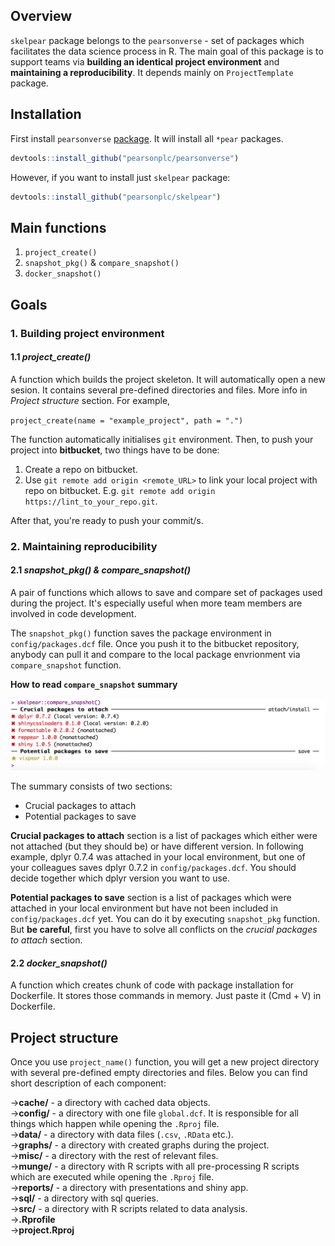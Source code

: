 <!-- README.md is generated from README.Rmd. Please edit that file -->
Overview
--------

`skelpear` package belongs to the `pearsonverse` - set of packages which facilitates the data science process in R. The main goal of this package is to support teams via __building an identical project environment__ and __maintaining a reproducibility__. It depends mainly on `ProjectTemplate` package.

## Installation

First install `pearsonverse` [package](https://github.com/pearsonplc/pearsonverse). It will install all `*pear` packages.

``` r
devtools::install_github("pearsonplc/pearsonverse")
```

However, if you want to install just `skelpear` package:

``` r
devtools::install_github("pearsonplc/skelpear")
```

## Main functions

1. `project_create()`     
2. `snapshot_pkg()` & `compare_snapshot()`    
3. `docker_snapshot()`     

## Goals

### 1. Building project environment

#### 1.1 _project_create()_

A function which builds the project skeleton. It will automatically open a new sesion. It contains several pre-defined directories and files. More info in _Project structure_ section. For example,

`project_create(name = "example_project", path = ".")`

The function automatically initialises `git` environment. Then, to push your project into __bitbucket__, two things have to be done:

1. Create a repo on bitbucket.
2. Use `git remote add origin <remote_URL>` to link your local project with repo on bitbucket. E.g. `git remote add origin https://lint_to_your_repo.git`.

After that, you're ready to push your commit/s.

### 2. Maintaining reproducibility

#### 2.1 _snapshot_pkg() & compare_snapshot()_

A pair of functions which allows to save and compare set of packages used during the project. It's especially useful when more team members are involved in code development.

The `snapshot_pkg()` function saves the package environment in `config/packages.dcf` file. Once you push it to the bitbucket repository, anybody can pull it and compare to the local package envrionment via `compare_snapshot` function.

__How to read `compare_snapshot` summary__

![plot](https://raw.githubusercontent.com/pearsonplc/skelpear/master/inst/img/compare_snapshot.png)

The summary consists of two sections:

- Crucial packages to attach
- Potential packages to save

__Crucial packages to attach__ section is a list of packages which either were not attached (but they should be) or have different version. In following example, dplyr 0.7.4 was attached in your local environment, but one of your colleagues saves dplyr 0.7.2 in `config/packages.dcf`. You should decide together which dplyr version you want to use.

__Potential packages to save__ section is a list of packages which were attached in your local environment but have not been included in `config/packages.dcf` yet. You can do it by executing `snapshot_pkg` function. But __be careful__, first you have to solve all conflicts on the _crucial packages to attach_ section.

#### 2.2 _docker_snapshot()_

A function which creates chunk of code with package installation for Dockerfile. It stores those commands in memory. Just paste it (Cmd + V) in Dockerfile.

## Project structure

Once you use `project_name()` function, you will get a new project directory with several pre-defined empty directories and files. Below you can find short description of each component:

->__cache/__ - a directory with cached data objects.     
->__config/__ - a directory with one file `global.dcf`. It is responsible for all things which happen while opening the `.Rproj` file.        
->__data/__ - a directory with data files (`.csv`, `.RData` etc.).   
->__graphs/__ - a directory with created graphs during the project.    
->__misc/__ - a directory with the rest of relevant files.    
->__munge/__ - a directory with R scripts with all pre-processing R scripts which are executed while opening the `.Rproj` file.   
->__reports/__ - a directory with presentations and shiny app.   
->__sql/__ - a directory with sql queries.     
->__src/__ - a directory with R scripts related to data analysis.    
->__.Rprofile__    
->__project.Rproj__    

